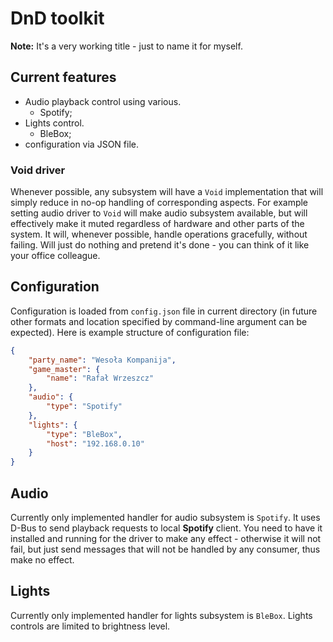# DnD toolkit

**Note:** It's a very working title - just to name it for myself.

## Current features

- Audio playback control using various.
    - Spotify;
- Lights control.
    - BleBox;
- configuration via JSON file.

### Void driver

Whenever possible, any subsystem will have a `Void` implementation that will simply reduce in no-op handling of
corresponding aspects. For example setting audio driver to `Void` will make audio subsystem available, but will
effectively make it muted regardless of hardware and other parts of the system. It will, whenever possible, handle
operations gracefully, without failing. Will just do nothing and pretend it's done - you can think of it like your
office colleague.

## Configuration

Configuration is loaded from `config.json` file in current directory (in future other formats and location specified by
command-line argument can be expected). Here is example structure of configuration file:

```json
{
    "party_name": "Wesoła Kompanija",
    "game_master": {
        "name": "Rafał Wrzeszcz"
    },
    "audio": {
        "type": "Spotify"
    },
    "lights": {
        "type": "BleBox",
        "host": "192.168.0.10"
    }
}
```

## Audio

Currently only implemented handler for audio subsystem is `Spotify`. It uses D-Bus to send playback requests to local
**Spotify** client. You need to have it installed and running for the driver to make any effect - otherwise it will not
fail, but just send messages that will not be handled by any consumer, thus make no effect.

## Lights

Currently only implemented handler for lights subsystem is `BleBox`. Lights controls are limited to brightness level.
